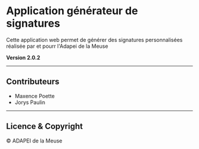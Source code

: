 # Application générateur de signatures

Cette application web permet de générer des signatures personnalisées réalisée par et pourr l'Adapei de la Meuse

**Version 2.0.2**

---

## Contributeurs

- Maxence Poette
- Jorys Paulin

---

## Licence & Copyright

© ADAPEI de la Meuse
